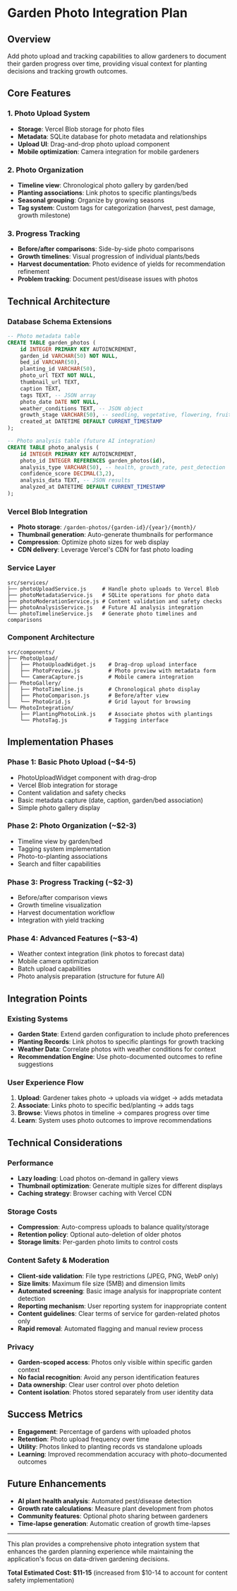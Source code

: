 # Garden Photo Integration Plan

## Overview
Add photo upload and tracking capabilities to allow gardeners to document their garden progress over time, providing visual context for planting decisions and tracking growth outcomes.

## Core Features

### 1. Photo Upload System
- **Storage**: Vercel Blob storage for photo files
- **Metadata**: SQLite database for photo metadata and relationships
- **Upload UI**: Drag-and-drop photo upload component
- **Mobile optimization**: Camera integration for mobile gardeners

### 2. Photo Organization
- **Timeline view**: Chronological photo gallery by garden/bed
- **Planting associations**: Link photos to specific plantings/beds
- **Seasonal grouping**: Organize by growing seasons
- **Tag system**: Custom tags for categorization (harvest, pest damage, growth milestone)

### 3. Progress Tracking
- **Before/after comparisons**: Side-by-side photo comparisons
- **Growth timelines**: Visual progression of individual plants/beds
- **Harvest documentation**: Photo evidence of yields for recommendation refinement
- **Problem tracking**: Document pest/disease issues with photos

## Technical Architecture

### Database Schema Extensions
```sql
-- Photo metadata table
CREATE TABLE garden_photos (
    id INTEGER PRIMARY KEY AUTOINCREMENT,
    garden_id VARCHAR(50) NOT NULL,
    bed_id VARCHAR(50),
    planting_id VARCHAR(50),
    photo_url TEXT NOT NULL,
    thumbnail_url TEXT,
    caption TEXT,
    tags TEXT, -- JSON array
    photo_date DATE NOT NULL,
    weather_conditions TEXT, -- JSON object
    growth_stage VARCHAR(50), -- seedling, vegetative, flowering, fruiting, harvest
    created_at DATETIME DEFAULT CURRENT_TIMESTAMP
);

-- Photo analysis table (future AI integration)
CREATE TABLE photo_analysis (
    id INTEGER PRIMARY KEY AUTOINCREMENT,
    photo_id INTEGER REFERENCES garden_photos(id),
    analysis_type VARCHAR(50), -- health, growth_rate, pest_detection
    confidence_score DECIMAL(3,2),
    analysis_data TEXT, -- JSON results
    analyzed_at DATETIME DEFAULT CURRENT_TIMESTAMP
);
```

### Vercel Blob Integration
- **Photo storage**: `/garden-photos/{garden-id}/{year}/{month}/`
- **Thumbnail generation**: Auto-generate thumbnails for performance
- **Compression**: Optimize photo sizes for web display
- **CDN delivery**: Leverage Vercel's CDN for fast photo loading

### Service Layer
```
src/services/
├── photoUploadService.js     # Handle photo uploads to Vercel Blob
├── photoMetadataService.js   # SQLite operations for photo data
├── photoModerationService.js # Content validation and safety checks
├── photoAnalysisService.js   # Future AI analysis integration
└── photoTimelineService.js   # Generate photo timelines and comparisons
```

### Component Architecture
```
src/components/
├── PhotoUpload/
│   ├── PhotoUploadWidget.js    # Drag-drop upload interface
│   ├── PhotoPreview.js         # Photo preview with metadata form
│   └── CameraCapture.js        # Mobile camera integration
├── PhotoGallery/
│   ├── PhotoTimeline.js        # Chronological photo display
│   ├── PhotoComparison.js      # Before/after view
│   └── PhotoGrid.js            # Grid layout for browsing
└── PhotoIntegration/
    ├── PlantingPhotoLink.js    # Associate photos with plantings
    └── PhotoTag.js             # Tagging interface
```

## Implementation Phases

### Phase 1: Basic Photo Upload (~$4-5)
- PhotoUploadWidget component with drag-drop
- Vercel Blob integration for storage
- Content validation and safety checks
- Basic metadata capture (date, caption, garden/bed association)
- Simple photo gallery display

### Phase 2: Photo Organization (~$2-3)
- Timeline view by garden/bed
- Tagging system implementation
- Photo-to-planting associations
- Search and filter capabilities

### Phase 3: Progress Tracking (~$2-3)
- Before/after comparison views
- Growth timeline visualization
- Harvest documentation workflow
- Integration with yield tracking

### Phase 4: Advanced Features (~$3-4)
- Weather context integration (link photos to forecast data)
- Mobile camera optimization
- Batch upload capabilities
- Photo analysis preparation (structure for future AI)

## Integration Points

### Existing Systems
- **Garden State**: Extend garden configuration to include photo preferences
- **Planting Records**: Link photos to specific plantings for growth tracking
- **Weather Data**: Correlate photos with weather conditions for context
- **Recommendation Engine**: Use photo-documented outcomes to refine suggestions

### User Experience Flow
1. **Upload**: Gardener takes photo → uploads via widget → adds metadata
2. **Associate**: Links photo to specific bed/planting → adds tags
3. **Browse**: Views photos in timeline → compares progress over time
4. **Learn**: System uses photo outcomes to improve recommendations

## Technical Considerations

### Performance
- **Lazy loading**: Load photos on-demand in gallery views
- **Thumbnail optimization**: Generate multiple sizes for different displays
- **Caching strategy**: Browser caching with Vercel CDN

### Storage Costs
- **Compression**: Auto-compress uploads to balance quality/storage
- **Retention policy**: Optional auto-deletion of older photos
- **Storage limits**: Per-garden photo limits to control costs

### Content Safety & Moderation
- **Client-side validation**: File type restrictions (JPEG, PNG, WebP only)
- **Size limits**: Maximum file size (5MB) and dimension limits
- **Automated screening**: Basic image analysis for inappropriate content detection
- **Reporting mechanism**: User reporting system for inappropriate content
- **Content guidelines**: Clear terms of service for garden-related photos only
- **Rapid removal**: Automated flagging and manual review process

### Privacy
- **Garden-scoped access**: Photos only visible within specific garden context
- **No facial recognition**: Avoid any person identification features
- **Data ownership**: Clear user control over photo deletion
- **Content isolation**: Photos stored separately from user identity data

## Success Metrics
- **Engagement**: Percentage of gardens with uploaded photos
- **Retention**: Photo upload frequency over time
- **Utility**: Photos linked to planting records vs standalone uploads
- **Learning**: Improved recommendation accuracy with photo-documented outcomes

## Future Enhancements
- **AI plant health analysis**: Automated pest/disease detection
- **Growth rate calculations**: Measure plant development from photos
- **Community features**: Optional photo sharing between gardeners
- **Time-lapse generation**: Automatic creation of growth time-lapses

---

This plan provides a comprehensive photo integration system that enhances the garden planning experience while maintaining the application's focus on data-driven gardening decisions.

**Total Estimated Cost: $11-15** (increased from $10-14 to account for content safety implementation)